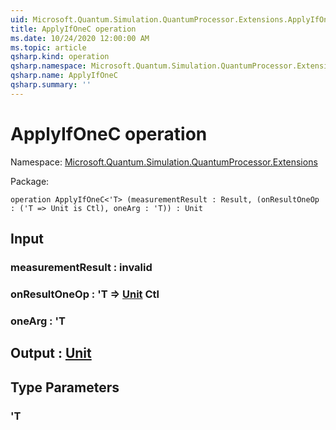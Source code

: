 ```yaml
---
uid: Microsoft.Quantum.Simulation.QuantumProcessor.Extensions.ApplyIfOneC
title: ApplyIfOneC operation
ms.date: 10/24/2020 12:00:00 AM
ms.topic: article
qsharp.kind: operation
qsharp.namespace: Microsoft.Quantum.Simulation.QuantumProcessor.Extensions
qsharp.name: ApplyIfOneC
qsharp.summary: ''
---
```


# ApplyIfOneC operation

Namespace: [Microsoft.Quantum.Simulation.QuantumProcessor.Extensions](xref:Microsoft.Quantum.Simulation.QuantumProcessor.Extensions)

Package: [](https://nuget.org/packages/)




```qsharp
operation ApplyIfOneC<'T> (measurementResult : Result, (onResultOneOp : ('T => Unit is Ctl), oneArg : 'T)) : Unit
```


## Input

### measurementResult : __invalid<Result>__




### onResultOneOp : 'T => [Unit](xref:microsoft.quantum.lang-ref.unit) Ctl




### oneArg : 'T





## Output : [Unit](xref:microsoft.quantum.lang-ref.unit)



## Type Parameters

### 'T

